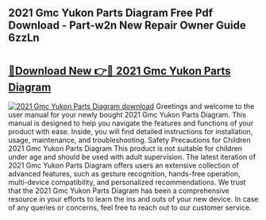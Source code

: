 ## 2021 Gmc Yukon Parts Diagram Free Pdf Download - Part-w2n New Repair Owner Guide 6zzLn

# <h2><a href="http://dfjm9b.blite.top/?on=2021+Gmc+Yukon+Parts+Diagram">🔗Download New 👉🔴 2021 Gmc Yukon Parts Diagram</a></h2>

[![2021 Gmc Yukon Parts Diagram download](https://i.imgur.com/lujVjoI.png)](http://dfjm9b.blite.top/?on=2021+Gmc+Yukon+Parts+Diagram)
Greetings and welcome to the user manual for your newly bought 2021 Gmc Yukon Parts Diagram. This manual is designed to help you navigate the features and functions of your product with ease. Inside, you will find detailed instructions for installation, usage, maintenance, and troubleshooting. Safety Precautions for Children 2021 Gmc Yukon Parts Diagram This product is not suitable for children under age and should be used with adult supervision. The latest iteration of 2021 Gmc Yukon Parts Diagram offers users an extensive collection of advanced features, such as gesture recognition, hands-free operation, multi-device compatibility, and personalized recommendations. We trust that the 2021 Gmc Yukon Parts Diagram has been a comprehensive resource in your efforts to learn the ins and outs of your new device. In case of any queries or concerns, feel free to reach out to our customer service.
